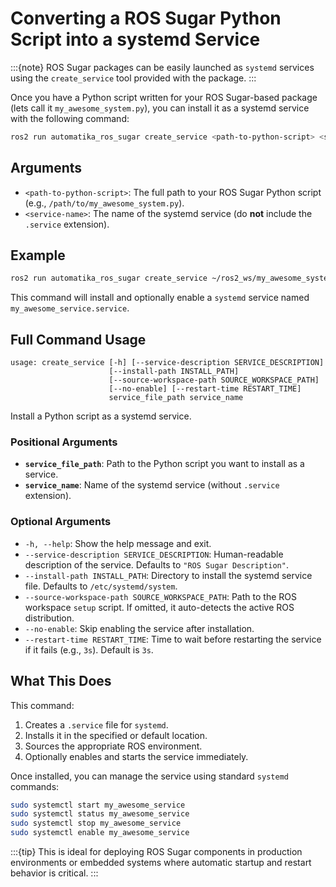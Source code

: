 # Converting a ROS Sugar Python Script into a systemd Service

:::{note}
ROS Sugar packages can be easily launched as `systemd` services using the `create_service` tool provided with the package.
:::

Once you have a Python script written for your ROS Sugar-based package (lets call it `my_awesome_system.py`), you can install it as a systemd service with the following command:

```bash
ros2 run automatika_ros_sugar create_service <path-to-python-script> <service-name>
```

## Arguments

* `<path-to-python-script>`: The full path to your ROS Sugar Python script (e.g., `/path/to/my_awesome_system.py`).
* `<service-name>`: The name of the systemd service (do **not** include the `.service` extension).

## Example

```bash
ros2 run automatika_ros_sugar create_service ~/ros2_ws/my_awesome_system.py my_awesome_service
```

This command will install and optionally enable a `systemd` service named `my_awesome_service.service`.

## Full Command Usage

```text
usage: create_service [-h] [--service-description SERVICE_DESCRIPTION]
                      [--install-path INSTALL_PATH]
                      [--source-workspace-path SOURCE_WORKSPACE_PATH]
                      [--no-enable] [--restart-time RESTART_TIME]
                      service_file_path service_name
```

Install a Python script as a systemd service.

### Positional Arguments

* **`service_file_path`**: Path to the Python script you want to install as a service.
* **`service_name`**: Name of the systemd service (without `.service` extension).

### Optional Arguments

* `-h, --help`: Show the help message and exit.
* `--service-description SERVICE_DESCRIPTION`: Human-readable description of the service. Defaults to `"ROS Sugar Description"`.
* `--install-path INSTALL_PATH`: Directory to install the systemd service file. Defaults to `/etc/systemd/system`.
* `--source-workspace-path SOURCE_WORKSPACE_PATH`: Path to the ROS workspace `setup` script. If omitted, it auto-detects the active ROS distribution.
* `--no-enable`: Skip enabling the service after installation.
* `--restart-time RESTART_TIME`: Time to wait before restarting the service if it fails (e.g., `3s`). Default is `3s`.

## What This Does

This command:

1. Creates a `.service` file for `systemd`.
2. Installs it in the specified or default location.
3. Sources the appropriate ROS environment.
4. Optionally enables and starts the service immediately.

Once installed, you can manage the service using standard `systemd` commands:

```bash
sudo systemctl start my_awesome_service
sudo systemctl status my_awesome_service
sudo systemctl stop my_awesome_service
sudo systemctl enable my_awesome_service
```

:::{tip}
This is ideal for deploying ROS Sugar components in production environments or embedded systems where automatic startup and restart behavior is critical.
:::
